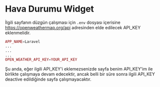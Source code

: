 # Hava Durumu Widget

İlgili sayfanın düzgün çalışması için ``.env`` dosyası içerisine https://openweathermap.org/api adresinden elde edilecek API_KEY eklenmelidir.

```php
APP_NAME=Laravel
...
...
...
OPEN_WEATHER_API_KEY=YOUR_API_KEY
```
Şu anda, eğer ilgili API_KEY'i eklemezsenizde sayfa benim API_KEY'im ile birlikte çalışmaya devam edecektir, ancak belli bir süre sonra ilgili API_KEY deactive edildiğinde sayfa çalışmayacaktır.
